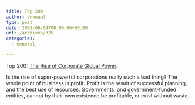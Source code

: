 ```yaml
---
title: Top 200
author: Unxmaal
type: post
date: 2001-06-04T00:00:00+00:00
url: /archives/325
categories:
  - General

---
```

Top 200: <A HREF="http://www.ips-dc.org/reports/top200text.htm">The Rise of Corporate Global Power</A>. 

Is the rise of super-powerful corporations really such a bad thing? The whole point of business is profit. Profit is the result of successful planning, and the best use of resources. Governments, and government-funded entities, cannot by their own existence be profitable, or exist without waste.